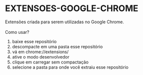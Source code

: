 # EXTENSOES-GOOGLE-CHROME

Extensões criada para serem utilizadas no Google Chrome.
<br>
<br>
Como usar?
1) baixe esse repositório
2) descompacte em uma pasta esse repositório
3) vá em chrome://extensions/
4) ative o modo desenvolvedor
5) clique em carregar sem compactação
6) selecione a pasta para onde você extraiu esse repositório
